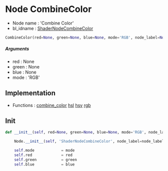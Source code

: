 # Node CombineColor

- Node name : 'Combine Color'
- bl_idname : [ShaderNodeCombineColor](https://docs.blender.org/api/current/bpy.types.ShaderNodeCombineColor.html)


``` python
CombineColor(red=None, green=None, blue=None, mode='RGB', node_label=None, node_color=None)
```
##### Arguments

- red : None
- green : None
- blue : None
- mode : 'RGB'

## Implementation

- Functions : [combine_color](/docs/Shader/ShaderTree.md#combine_color) [hsl](/docs/Shader/ShaderTree.md#hsl) [hsv](/docs/Shader/ShaderTree.md#hsv) [rgb](/docs/Shader/ShaderTree.md#rgb)

## Init

``` python
def __init__(self, red=None, green=None, blue=None, mode='RGB', node_label=None, node_color=None):

    Node.__init__(self, 'ShaderNodeCombineColor', node_label=node_label, node_color=node_color)

    self.mode            = mode
    self.red             = red
    self.green           = green
    self.blue            = blue
```
